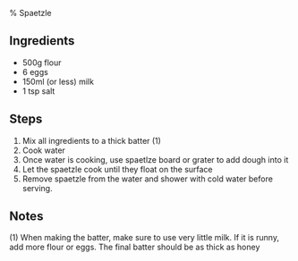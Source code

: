 % Spaetzle

## Ingredients

* 500g flour
* 6 eggs
* 150ml (or less) milk
* 1 tsp salt

## Steps

1. Mix all ingredients to a thick batter (1)
2. Cook water 
3. Once water is cooking, use spaetlze board or grater to add dough into it
4. Let the spaetzle cook until they float on the surface 
5. Remove spaetzle from the water and shower with cold water before serving.

## Notes 

(1) When making the batter, make sure to use very little milk. If it is runny, add more flour or eggs.
The final batter should be as thick as honey
